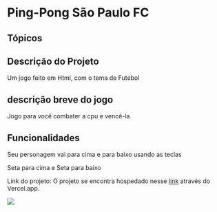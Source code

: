 # Ping-Pong São Paulo FC

## Tópicos

## Descrição do Projeto

Um jogo feito em Html, com o tema de Futebol

## descrição breve do jogo

Jogo para você combater a cpu e vencê-la

## Funcionalidades

Seu personagem vai para cima e para baixo usando as teclas 

Seta para cima e Seta para baixo

Link do projeto: O projeto se encontra hospedado nesse [link]([https://vercel.com](https://ping-pong-game-nu-ten.vercel.app/)) através do Vercel.app.

<img src="BackGrounds/Sao paulo.png">


